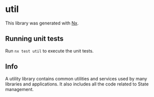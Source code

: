 # util

This library was generated with [Nx](https://nx.dev).

## Running unit tests

Run `nx test util` to execute the unit tests.

## Info

A utility library contains common utilities and services used by many libraries and applications. It also includes all the code related to State management.
